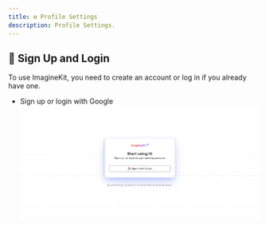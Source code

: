 ```yaml
---
title: ⚙️ Profile Settings
description: Profile Settings.
---
```


## 👤 Sign Up and Login

To use ImagineKit, you need to create an account or log in if you already have one.

- Sign up or login with Google
![Imagine Kit landing page images](../../../../assets/login.png)
